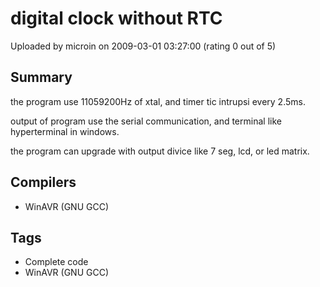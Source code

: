 # digital clock without RTC

Uploaded by microin on 2009-03-01 03:27:00 (rating 0 out of 5)

## Summary

the program use 11059200Hz of xtal, and timer tic intrupsi every 2.5ms.  

output of program use the serial communication, and terminal like hyperterminal in windows.


the program can upgrade with output divice like 7 seg, lcd, or led matrix.

## Compilers

- WinAVR (GNU GCC)

## Tags

- Complete code
- WinAVR (GNU GCC)
